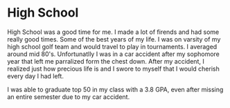 # High School

High School was a good time for me. I made a lot of firends and had some really good times. Some of the best years of my life. 
I was on varsity of my high school golf team and would travel to play in tournaments.
I averaged around mid 80's. Unfortunatlly I was in a car accident after my sophomore year that left me parralized form the chest down.
After my accident, I realized just how precious life is and I swore to myself that I would cherish every day I had left.

I was able to graduate top 50 in my class with a 3.8 GPA, even after missing an entire semester due to my car accident. 
